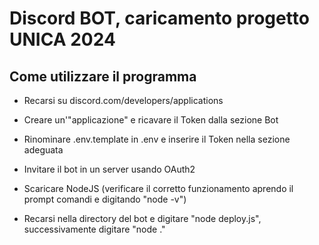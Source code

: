# Discord BOT, caricamento progetto UNICA 2024

## Come utilizzare il programma
- Recarsi su discord.com/developers/applications
- Creare un'"applicazione" e ricavare il Token dalla sezione Bot
- Rinominare .env.template in .env e inserire il Token nella sezione adeguata
- Invitare il bot in un server usando OAuth2

- Scaricare NodeJS (verificare il corretto funzionamento aprendo il prompt comandi e digitando "node -v")
- Recarsi nella directory del bot e digitare "node deploy.js", successivamente digitare "node ."
